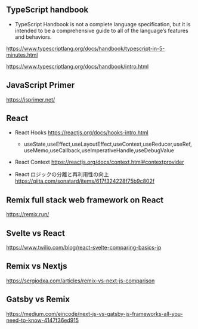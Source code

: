 ## TypeScript handbook

- TypeScript Handbook is not a complete language specification, but it is intended to be a comprehensive guide to all of the language’s features and behaviors.

https://www.typescriptlang.org/docs/handbook/typescript-in-5-minutes.html

https://www.typescriptlang.org/docs/handbook/intro.html

## JavaScript Primer 

https://jsprimer.net/

## React 

- React Hooks https://reactjs.org/docs/hooks-intro.html
  - useState,useEffect,useLayoutEffect,useContext,useReducer,useRef,useMemo,useCallback,useImperativeHandle,useDebugValue

- React Context https://reactjs.org/docs/context.html#contextprovider

- React ロジックの分離と再利用性の向上 https://qiita.com/sonatard/items/617f324228f75b9c802f

## Remix full stack web framework on React

https://remix.run/

## Svelte vs React

https://www.twilio.com/blog/react-svelte-comparing-basics-jp

## Remix vs Nextjs

https://sergiodxa.com/articles/remix-vs-next-js-comparison

## Gatsby vs Remix

https://medium.com/eincode/next-js-vs-gatsby-js-frameworks-all-you-need-to-know-4147f36ed915

